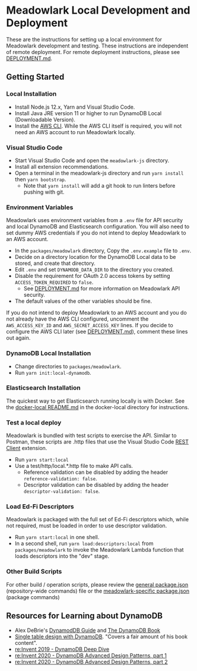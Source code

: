 # Meadowlark Local Development and Deployment

These are the instructions for setting up a local environment for Meadowlark
development and testing. These instructions are independent of remote
deployment. For remote deployment instructions, please see
[DEPLOYMENT.md](DEPLOYMENT.md).

## Getting Started

### Local Installation

* Install Node.js 12.x, Yarn and Visual Studio Code.
* Install Java JRE version 11 or higher to run DynamoDB Local (Downloadable
  Version).
* Install the [AWS
  CLI](https://docs.aws.amazon.com/cli/latest/userguide/getting-started-install.html).
  While the AWS CLI itself is required, you will not need an AWS account to run
  Meadowlark locally.

### Visual Studio Code

* Start Visual Studio Code and open the `meadowlark-js` directory.
* Install all extension recommendations.
* Open a terminal in the meadowlark-js directory and run `yarn install` then
  `yarn bootstrap`.
  * Note that `yarn install` will add a git hook to run linters before pushing
    with git.

### Environment Variables

Meadowlark uses environment variables from a `.env` file for API security and
local DynamoDB and Elasticsearch configuration. You will also need to set dummy
AWS credentials if you do not intend to deploy Meadowlark to an AWS account.

* In the `packages/meadowlark` directory, Copy the `.env.example` file to
  `.env`.
* Decide on a directory location for the DynamoDB Local data to be stored, and
  create that directory.
* Edit `.env` and set `DYNAMODB_DATA_DIR` to the directory you created.
* Disable the requirement for OAuth 2.0 access tokens by setting
  `ACCESS_TOKEN_REQUIRED` to `false`.
  * See [DEPLOYMENT.md](DEPLOYMENT.md) for more information on Meadowlark API
    security.
* The default values of the other variables should be fine.

If you do not intend to deploy Meadowlark to an AWS account and you do not
already have the AWS CLI configured, uncomment the `AWS_ACCESS_KEY_ID` and
`AWS_SECRET_ACCESS_KEY` lines. If you decide to configure the AWS CLI later (see
[DEPLOYMENT.md](DEPLOYMENT.md)), comment these lines out again.

### DynamoDB Local Installation

* Change directories to `packages/meadowlark`.
* Run `yarn init:local-dynamodb`.

### Elasticsearch Installation

The quickest way to get Elasticsearch running locally is with Docker. See the
[docker-local README.md](docker-local/readme.md) in the docker-local directory
for instructions.

### Test a local deploy

Meadowlark is bundled with test scripts to exercise the API. Similar to Postman,
these scripts are .http files that use the Visual Studio Code [REST
Client](https://marketplace.visualstudio.com/items?itemName=humao.rest-client)
extension.

* Run `yarn start:local`
* Use a test/http/local.*.http file to make API calls.
  * Reference validation can be disabled by adding the header
    `reference-validation: false`.
  * Descriptor validation can be disabled by adding the header
    `descriptor-validation: false`.

### Load Ed-Fi Descriptors

Meadowlark is packaged with the full set of Ed-Fi descriptors which, while not
required, must be loaded in order to use descriptor validation.

* Run `yarn start:local` in one shell.
* In a second shell, run `yarn load:descriptors:local` from
  `packages/meadowlark` to invoke the Meadowlark Lambda function that loads
  descriptors into the "dev" stage.

### Other Build Scripts

For other build / operation scripts, please review the [general
package.json](package.json) (repository-wide commands) file or the
[meadowlark-specific package.json](packages/meadowlark/package.json) (package
commands)

## Resources for Learning about DynamoDB

* Alex DeBrie's [DynamodDB Guide](https://www.dynamodbguide.com/) and [The
  DynamoDB Book](https://www.dynamodbbook.com/)
* [Single table design with
  DynamoDB](https://www.youtube.com/watch?v=BnDKD_Zv0og). "Covers a fair amount
  of his book content".
* [re:Invent 2019 - DynamoDB Deep
  Dive](https://www.youtube.com/watch?v=6yqfmXiZTlM)
* [re:Invent 2020 - DynamoDB Advanced Design Patterns, part
  1](https://www.youtube.com/watch?v=MF9a1UNOAQo)
* [re:Invent 2020 - DynamoDB Advanced Design Patterns, part
  2](https://www.youtube.com/watch?v=_KNrRdWD25M)
